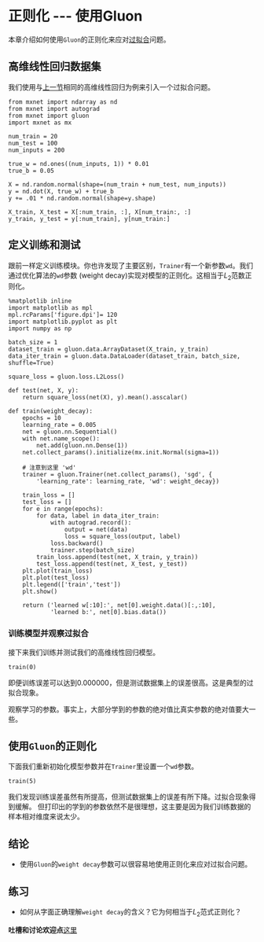 # 正则化 --- 使用Gluon

本章介绍如何使用``Gluon``的正则化来应对[过拟合](underfit-overfit.md)问题。

## 高维线性回归数据集

我们使用与[上一节](reg-scratch.md)相同的高维线性回归为例来引入一个过拟合问题。

```{.python .input  n=1}
from mxnet import ndarray as nd
from mxnet import autograd
from mxnet import gluon
import mxnet as mx

num_train = 20
num_test = 100
num_inputs = 200

true_w = nd.ones((num_inputs, 1)) * 0.01
true_b = 0.05

X = nd.random.normal(shape=(num_train + num_test, num_inputs))
y = nd.dot(X, true_w) + true_b
y += .01 * nd.random.normal(shape=y.shape)

X_train, X_test = X[:num_train, :], X[num_train:, :]
y_train, y_test = y[:num_train], y[num_train:]
```

## 定义训练和测试

跟前一样定义训练模块。你也许发现了主要区别，`Trainer`有一个新参数`wd`。我们通过优化算法的``wd``参数 (weight decay)实现对模型的正则化。这相当于$L_2$范数正则化。

```{.python .input}
%matplotlib inline
import matplotlib as mpl
mpl.rcParams['figure.dpi']= 120
import matplotlib.pyplot as plt
import numpy as np

batch_size = 1
dataset_train = gluon.data.ArrayDataset(X_train, y_train)
data_iter_train = gluon.data.DataLoader(dataset_train, batch_size, shuffle=True)

square_loss = gluon.loss.L2Loss()

def test(net, X, y):
    return square_loss(net(X), y).mean().asscalar()

def train(weight_decay):
    epochs = 10
    learning_rate = 0.005
    net = gluon.nn.Sequential()
    with net.name_scope():
        net.add(gluon.nn.Dense(1))
    net.collect_params().initialize(mx.init.Normal(sigma=1))

    # 注意到这里 'wd'
    trainer = gluon.Trainer(net.collect_params(), 'sgd', {
        'learning_rate': learning_rate, 'wd': weight_decay})
    
    train_loss = []
    test_loss = []
    for e in range(epochs):        
        for data, label in data_iter_train:
            with autograd.record():
                output = net(data)
                loss = square_loss(output, label)
            loss.backward()
            trainer.step(batch_size)            
        train_loss.append(test(net, X_train, y_train))
        test_loss.append(test(net, X_test, y_test))
    plt.plot(train_loss)
    plt.plot(test_loss)
    plt.legend(['train','test'])
    plt.show()

    return ('learned w[:10]:', net[0].weight.data()[:,:10], 
            'learned b:', net[0].bias.data())
```

### 训练模型并观察过拟合

接下来我们训练并测试我们的高维线性回归模型。

```{.python .input}
train(0)
```

即便训练误差可以达到0.000000，但是测试数据集上的误差很高。这是典型的过拟合现象。

观察学习的参数。事实上，大部分学到的参数的绝对值比真实参数的绝对值要大一些。

## 使用``Gluon``的正则化

下面我们重新初始化模型参数并在`Trainer`里设置一个`wd`参数。

```{.python .input}
train(5)
```

我们发现训练误差虽然有所提高，但测试数据集上的误差有所下降。过拟合现象得到缓解。
但打印出的学到的参数依然不是很理想，这主要是因为我们训练数据的样本相对维度来说太少。

## 结论

* 使用``Gluon``的`weight decay`参数可以很容易地使用正则化来应对过拟合问题。

## 练习

* 如何从字面正确理解`weight decay`的含义？它为何相当于$L_2$范式正则化？

**吐槽和讨论欢迎点**[这里](https://discuss.gluon.ai/t/topic/985)
